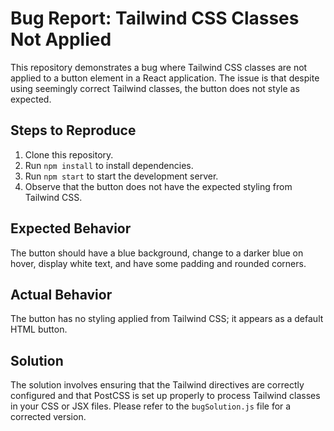# Bug Report: Tailwind CSS Classes Not Applied

This repository demonstrates a bug where Tailwind CSS classes are not applied to a button element in a React application.  The issue is that despite using seemingly correct Tailwind classes, the button does not style as expected.

## Steps to Reproduce

1. Clone this repository.
2. Run `npm install` to install dependencies.
3. Run `npm start` to start the development server.
4. Observe that the button does not have the expected styling from Tailwind CSS.

## Expected Behavior

The button should have a blue background, change to a darker blue on hover, display white text, and have some padding and rounded corners.

## Actual Behavior

The button has no styling applied from Tailwind CSS; it appears as a default HTML button.

## Solution

The solution involves ensuring that the Tailwind directives are correctly configured and that PostCSS is set up properly to process Tailwind classes in your CSS or JSX files.  Please refer to the `bugSolution.js` file for a corrected version.